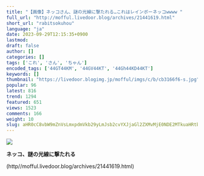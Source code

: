 ```yaml
---
title: "【画像】ネッコさん、謎の光線に撃たれる…これはレインボーネッコwwww "
full_url: "http://mofful.livedoor.blog/archives/21441619.html"
short_url: "rabitsokuhou"
language: "ja"
date: 2023-09-29T12:15:35+0900
lastmod: 
draft: false
author: []
categories: []
tags: ['これ', 'さん', 'ちゃん']
encoded_tags: ['44GT44KM', '44GV44KT', '44Gh44KD44KT']
keywords: []
thumbnail: "https://livedoor.blogimg.jp/mofful/imgs/c/b/cb3166f6-s.jpg"
popular: 96
latest: 816
trend: 1294
featured: 651
views: 1523
comments: 166
weight: 10
slug: aHR0cC8vbW9mZnVsLmxpdmVkb29yLmJsb2cvYXJjaGl2ZXMvMjE0NDE2MTkuaHRtbA==
---
```


![](https://livedoor.blogimg.jp/mofful/imgs/c/b/cb3166f6-s.jpg)

<b><p>ネッコ、謎の光線に撃たれる</p></b>

(http//mofful.livedoor.blog/archives/21441619.html)
